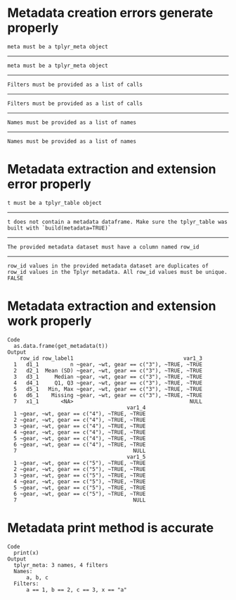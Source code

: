 # Metadata creation errors generate properly

    meta must be a tplyr_meta object

---

    meta must be a tplyr_meta object

---

    Filters must be provided as a list of calls

---

    Filters must be provided as a list of calls

---

    Names must be provided as a list of names

---

    Names must be provided as a list of names

# Metadata extraction and extension error properly

    t must be a tplyr_table object

---

    t does not contain a metadata dataframe. Make sure the tplyr_table was built with `build(metadata=TRUE)`

---

    The provided metadata dataset must have a column named row_id

---

    row_id values in the provided metadata dataset are duplicates of row_id values in the Tplyr metadata. All row_id values must be unique. FALSE

# Metadata extraction and extension work properly

    Code
      as.data.frame(get_metadata(t))
    Output
        row_id row_label1                                   var1_3
      1   d1_1          n ~gear, ~wt, gear == c("3"), ~TRUE, ~TRUE
      2   d2_1  Mean (SD) ~gear, ~wt, gear == c("3"), ~TRUE, ~TRUE
      3   d3_1     Median ~gear, ~wt, gear == c("3"), ~TRUE, ~TRUE
      4   d4_1     Q1, Q3 ~gear, ~wt, gear == c("3"), ~TRUE, ~TRUE
      5   d5_1   Min, Max ~gear, ~wt, gear == c("3"), ~TRUE, ~TRUE
      6   d6_1    Missing ~gear, ~wt, gear == c("3"), ~TRUE, ~TRUE
      7   x1_1       <NA>                                     NULL
                                          var1_4
      1 ~gear, ~wt, gear == c("4"), ~TRUE, ~TRUE
      2 ~gear, ~wt, gear == c("4"), ~TRUE, ~TRUE
      3 ~gear, ~wt, gear == c("4"), ~TRUE, ~TRUE
      4 ~gear, ~wt, gear == c("4"), ~TRUE, ~TRUE
      5 ~gear, ~wt, gear == c("4"), ~TRUE, ~TRUE
      6 ~gear, ~wt, gear == c("4"), ~TRUE, ~TRUE
      7                                     NULL
                                          var1_5
      1 ~gear, ~wt, gear == c("5"), ~TRUE, ~TRUE
      2 ~gear, ~wt, gear == c("5"), ~TRUE, ~TRUE
      3 ~gear, ~wt, gear == c("5"), ~TRUE, ~TRUE
      4 ~gear, ~wt, gear == c("5"), ~TRUE, ~TRUE
      5 ~gear, ~wt, gear == c("5"), ~TRUE, ~TRUE
      6 ~gear, ~wt, gear == c("5"), ~TRUE, ~TRUE
      7                                     NULL

# Metadata print method is accurate

    Code
      print(x)
    Output
      tplyr_meta: 3 names, 4 filters
      Names:
          a, b, c 
      Filters:
          a == 1, b == 2, c == 3, x == "a" 

